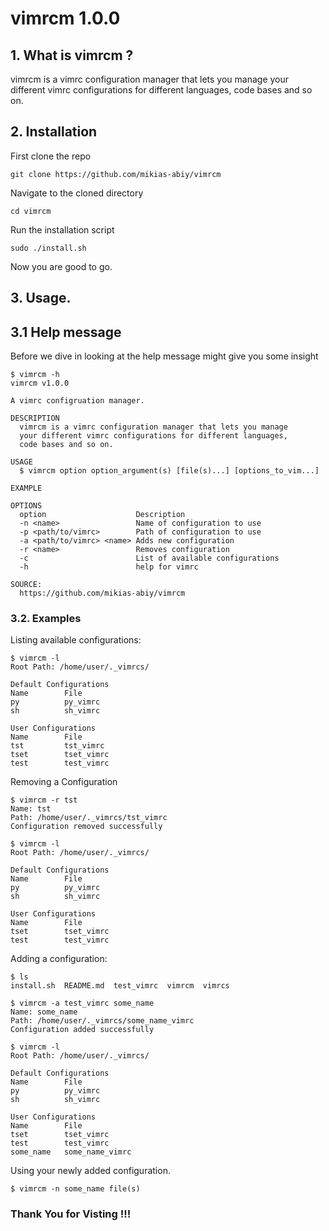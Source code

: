 # vimrcm 1.0.0

## 1. What is vimrcm ?

vimrcm is a vimrc configuration manager that lets you manage your different vimrc configurations for different languages, code bases and so on.

## 2. Installation

First clone the repo
```
git clone https://github.com/mikias-abiy/vimrcm
```

Navigate to the cloned directory
```
cd vimrcm
```

Run the installation script
```
sudo ./install.sh
```

Now you are good to go.

## 3. Usage.

## 3.1 Help message

Before we dive in looking at the help message might give you some insight
```
$ vimrcm -h
vimrcm v1.0.0

A vimrc configruation manager.

DESCRIPTION
  vimrcm is a vimrc configuration manager that lets you manage
  your different vimrc configurations for different languages,
  code bases and so on.

USAGE
  $ vimrcm option option_argument(s) [file(s)...] [options_to_vim...]

EXAMPLE

OPTIONS
  option                    Description
  -n <name>                 Name of configuration to use
  -p <path/to/vimrc>        Path of configuration to use
  -a <path/to/vimrc> <name> Adds new configuration
  -r <name>                 Removes configuration
  -c                        List of available configurations
  -h                        help for vimrc

SOURCE:
  https://github.com/mikias-abiy/vimrcm
```

### 3.2. Examples

Listing available configurations:
```
$ vimrcm -l
Root Path: /home/user/._vimrcs/

Default Configurations
Name      	File
py        	py_vimrc            
sh        	sh_vimrc            

User Configurations
Name      	File
tst       	tst_vimrc           
tset      	tset_vimrc          
test      	test_vimrc          
```

Removing a Configuration
```
$ vimrcm -r tst
Name: tst
Path: /home/user/._vimrcs/tst_vimrc
Configuration removed successfully

$ vimrcm -l
Root Path: /home/user/._vimrcs/

Default Configurations
Name      	File
py        	py_vimrc            
sh        	sh_vimrc            

User Configurations
Name      	File
tset      	tset_vimrc          
test      	test_vimrc          
```

Adding a configuration:
```
$ ls
install.sh  README.md  test_vimrc  vimrcm  vimrcs

$ vimrcm -a test_vimrc some_name
Name: some_name
Path: /home/user/._vimrcs/some_name_vimrc
Configuration added successfully

$ vimrcm -l
Root Path: /home/user/._vimrcs/

Default Configurations
Name      	File
py        	py_vimrc            
sh        	sh_vimrc            

User Configurations
Name      	File
tset      	tset_vimrc          
test      	test_vimrc          
some_name 	some_name_vimrc
```

Using your newly added configuration.
```
$ vimrcm -n some_name file(s)
```

### Thank You for Visting !!!
